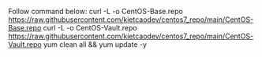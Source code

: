 Follow command below:
curl -L -o CentOS-Base.repo https://raw.githubusercontent.com/kietcaodev/centos7_repo/main/CentOS-Base.repo
curl -L -o CentOS-Vault.repo https://raw.githubusercontent.com/kietcaodev/centos7_repo/main/CentOS-Vault.repo
yum clean all && yum update -y
